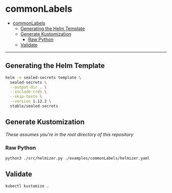 # commonLabels

- [commonLabels](#commonlabels)
  - [Generating the Helm Template](#generating-the-helm-template)
  - [Generate Kustomization](#generate-kustomization)
    - [Raw Python](#raw-python)
  - [Validate](#validate)

---

## Generating the Helm Template

```bash
helm -n sealed-secrets template \
  sealed-secrets \
  --output-dir . \
  --include-crds \
  --skip-tests \
  --version 1.12.2 \
  stable/sealed-secrets
```

## Generate Kustomization

_These assumes you're in the root directory of this repository_

### Raw Python

```bash
python3 ./src/helmizer.py ./examples/commonLabels/helmizer.yaml
```

## Validate

```bash
kubectl kustomize .
```
